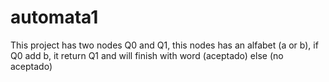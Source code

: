 # automata1
This project has two nodes Q0 and Q1, this nodes has an alfabet (a or b), if Q0 add b, it return Q1 and will finish with word (aceptado) else (no aceptado)
